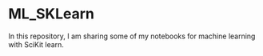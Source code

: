 # ML_SKLearn
In this repository, I am sharing some of my notebooks for machine learning with SciKit learn.
